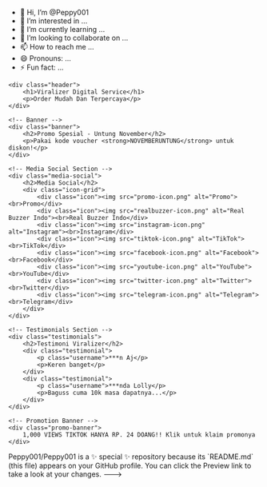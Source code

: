 - 👋 Hi, I’m @Peppy001
- 👀 I’m interested in ...
- 🌱 I’m currently learning ...
- 💞️ I’m looking to collaborate on ...
- 📫 How to reach me ...
- 😄 Pronouns: ...
- ⚡ Fun fact: ...

<!---<!DOCTYPE html>
<html lang="en">
<head>
    <meta charset="UTF-8">
    <meta name="viewport" content="width=device-width, initial-scale=1.0">
    <title>Viralizer</title>
    <style>
        /* General Styling */
        body {
            font-family: Arial, sans-serif;
            margin: 0;
            padding: 0;
            background-color: #f5f5f5;
        }

        /* Header Section */
        .header {
            background: linear-gradient(135deg, #e52e71, #ff6d00);
            color: white;
            padding: 20px;
            text-align: center;
        }

        /* Banner Section */
        .banner {
            background-color: #ff99cc;
            padding: 15px;
            text-align: center;
            color: #000;
        }

        /* Media Social Section */
        .media-social {
            padding: 20px;
            text-align: center;
        }

        .media-social h2 {
            font-size: 18px;
            margin-bottom: 10px;
        }

        .icon-grid {
            display: flex;
            flex-wrap: wrap;
            justify-content: center;
            gap: 10px;
        }

        .icon {
            background-color: #ffffff;
            border-radius: 10px;
            padding: 15px;
            width: 60px;
            text-align: center;
            box-shadow: 0 2px 5px rgba(0, 0, 0, 0.2);
        }

        .icon img {
            width: 30px;
            height: 30px;
        }

        /* Testimonials Section */
        .testimonials {
            padding: 20px;
        }

        .testimonial {
            background-color: #ffffff;
            border-radius: 10px;
            padding: 15px;
            margin-bottom: 10px;
            box-shadow: 0 2px 5px rgba(0, 0, 0, 0.1);
        }

        .testimonial .username {
            font-weight: bold;
            color: #ff6600;
        }

        /* Promotion Banner */
        .promo-banner {
            position: fixed;
            bottom: 0;
            left: 0;
            right: 0;
            background-color: #ff66b2;
            color: white;
            text-align: center;
            padding: 10px;
            font-size: 14px;
        }
    </style>
</head>
<body>

    <!-- Header -->
    <div class="header">
        <h1>Viralizer Digital Service</h1>
        <p>Order Mudah Dan Terpercaya</p>
    </div>

    <!-- Banner -->
    <div class="banner">
        <h2>Promo Spesial - Untung November</h2>
        <p>Pakai kode voucher <strong>NOVEMBERUNTUNG</strong> untuk diskon!</p>
    </div>

    <!-- Media Social Section -->
    <div class="media-social">
        <h2>Media Social</h2>
        <div class="icon-grid">
            <div class="icon"><img src="promo-icon.png" alt="Promo"><br>Promo</div>
            <div class="icon"><img src="realbuzzer-icon.png" alt="Real Buzzer Indo"><br>Real Buzzer Indo</div>
            <div class="icon"><img src="instagram-icon.png" alt="Instagram"><br>Instagram</div>
            <div class="icon"><img src="tiktok-icon.png" alt="TikTok"><br>TikTok</div>
            <div class="icon"><img src="facebook-icon.png" alt="Facebook"><br>Facebook</div>
            <div class="icon"><img src="youtube-icon.png" alt="YouTube"><br>YouTube</div>
            <div class="icon"><img src="twitter-icon.png" alt="Twitter"><br>Twitter</div>
            <div class="icon"><img src="telegram-icon.png" alt="Telegram"><br>Telegram</div>
        </div>
    </div>

    <!-- Testimonials Section -->
    <div class="testimonials">
        <h2>Testimoni Viralizer</h2>
        <div class="testimonial">
            <p class="username">***n Aj</p>
            <p>Keren banget</p>
        </div>
        <div class="testimonial">
            <p class="username">***nda Lolly</p>
            <p>Baguss cuma 10k masa dapatnya...</p>
        </div>
    </div>

    <!-- Promotion Banner -->
    <div class="promo-banner">
        1,000 VIEWS TIKTOK HANYA RP. 24 DOANG!! Klik untuk klaim promonya
    </div>

</body>
</html>
Peppy001/Peppy001 is a ✨ special ✨ repository because its `README.md` (this file) appears on your GitHub profile.
You can click the Preview link to take a look at your changes.
--->
